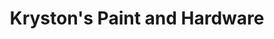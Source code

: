 ---
title: "Kryston's Paint and Hardware"
url: /summit/krystons-paint-and-hardware/
shop: hardware
---